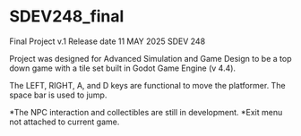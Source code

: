 # SDEV248_final

Final Project v.1
Release date 11 MAY 2025
SDEV 248

Project was designed for Advanced Simulation and Game Design to be a top down game with a tile set built in Godot Game Engine (v 4.4).

The LEFT, RIGHT, A, and D keys are functional to move the platformer.
The space bar is used to jump.

*The NPC interaction and collectibles are still in development.
*Exit menu not attached to current game.
